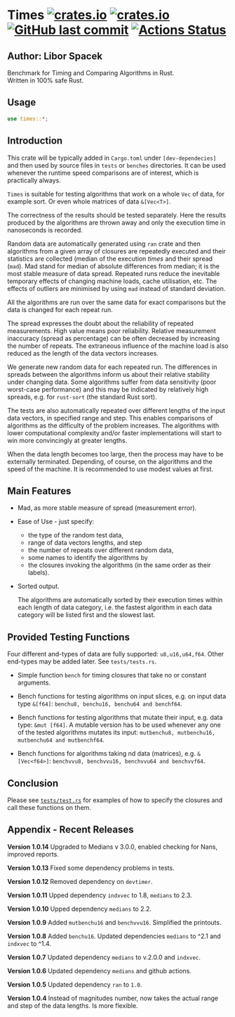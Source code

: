 # Times [![crates.io](https://img.shields.io/crates/v/times?logo=rust)](https://crates.io/crates/times) [![crates.io](https://img.shields.io/crates/d/times?logo=rust)](https://crates.io/crates/times) [![GitHub last commit](https://img.shields.io/github/last-commit/liborty/times/HEAD?logo=github)](https://github.com/liborty/times) [![Actions Status](https://github.com/liborty/times/actions/workflows/test.yml/badge.svg)](https://github.com/liborty/times/actions)

## Author: Libor Spacek

Benchmark for Timing and Comparing Algorithms in Rust.  
Written in 100% safe Rust.

## Usage

```rust
use times::*;
```

## Introduction

This crate will be typically added in `Cargo.toml` under `[dev-dependecies]`  and then used by source files in `tests` or `benches` directories. It can be used whenever the runtime speed comparisons are of interest, which is practically always.

`Times` is suitable for testing algorithms that work on a whole `Vec` of data, for example sort. Or even whole matrices of data `&[Vec<T>]`.

The correctness of the results
should be tested separately. Here the results produced by the algorithms are thrown away and only the execution time in nanoseconds is recorded.

Random data are automatically generated using `ran` crate and then algorithms from a given array of closures are repeatedly executed and their statistics are collected (median of the execution *times* and their spread (`mad`). Mad stand for median of absolute differences from median; it is the most stable measure of data spread. Repeated runs reduce the inevitable temporary effects of changing machine loads, cache utilisation, etc. The effects of outliers are minimised by using `mad` instead of standard deviation.

All the algorithms are run over the same data for exact comparisons but the data is changed for each repeat run.

The spread expresses the doubt about the reliability of repeated measurements. High value means poor reliability. Relative measurement inaccuracy (spread as percentage) can be often decreased by increasing the number of repeats. The extraneous influence of the machine load is also reduced as the length of the data vectors increases.

We generate new random data for each repeated run. The differences in spreads between the algorithms inform us about their relative stability under changing data. Some algorithms suffer from data sensitivity (poor worst-case performance) and this may be indicated by relatively high spreads, e.g. for `rust-sort` (the standard Rust sort).

The tests are also automatically repeated over different lengths of the input data vectors, in specified range and step. This enables comparisons of algorithms as the difficulty of the problem increases. The algorithms with lower computational complexity and/or faster implementations will start to win more convincingly at greater lengths.

When the data length becomes too large, then the process may have to be externally terminated. Depending, of course, on the algorithms and the speed of the machine. It is recommended to use modest values at first.

## Main Features

* Mad, as more stable measure of spread (measurement error).

* Ease of Use - just specify:
  * the type of the random test data,
  * range of data vectors lengths, and step
  * the number of repeats over different random data,
  * some names to identify the algorithms by
  * the closures invoking the algorithms (in the same order as their labels).

* Sorted output.

    The algorithms are automatically sorted by their execution times within each length of data category, i.e. the fastest algorithm in each data category will be listed first and the slowest last.

## Provided Testing Functions

Four different and-types of data are fully supported: `u8,u16,u64,f64`. Other end-types may be added later. See `tests/tests.rs`.

* Simple function `bench` for timing closures that take no or constant arguments.

* Bench functions for testing algorithms on input slices, e.g. on input data type `&[f64]`:
`benchu8, benchu16, benchu64 and benchf64`.

* Bench functions for testing algorithms that mutate their input, e.g. data type: `&mut [f64]`.
A mutable version has to be used whenever any one of the tested algorithms mutates its input:
`mutbenchu8, mutbenchu16, mutbenchu64 and mutbenchf64`.

* Bench functions for algorithms taking nd data (matrices), e.g. `&[Vec<f64>]`: `benchvvu8, benchvvu16, benchvvu64 and benchvvf64`.

## Conclusion

Please see [`tests/test.rs`](https://github.com/liborty/times/blob/main/tests/tests.rs) for examples of how to specify the closures and call these functions on them.

## Appendix - Recent Releases

**Version 1.0.14** Upgraded to Medians v 3.0.0, enabled checking for Nans, improved reports.

**Version 1.0.13** Fixed some dependency problems in tests.

**Version 1.0.12** Removed dependency on `devtimer`.

**Version 1.0.11** Upped dependency `indxvec` to 1.8, `medians` to 2.3.

**Version 1.0.10** Upped dependency `medians` to 2.2.

**Version 1.0.9** Added `mutbenchu16` and `benchvvu16`. Simplified the printouts.

**Version 1.0.8** Added `benchu16`. Updated dependencies `medians` to ^2.1 and `indxvec` to ^1.4.

**Version 1.0.7** Updated dependency `medians` to v.2.0.0 and `indxvec`.

**Version 1.0.6** Updated dependency `medians` and github actions.

**Version 1.0.5** Updated dependency `ran` to `1.0`.

**Version 1.0.4** Instead of magnitudes number, now takes the actual range and step of the data lengths. Is more flexible.
